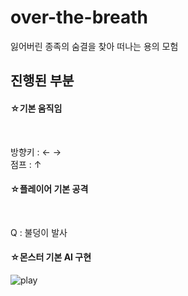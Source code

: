 # over-the-breath
잃어버린 종족의 숨결을 찾아 떠나는 용의 모험


## 진행된 부분 


<h4>☆기본 움직임 </h4><br>

방향키 : ←  →  <br>
점프 : ↑   <br>

<h4>☆플레이어 기본 공격</h4><br>
  
Q : 불덩이 발사 <br>
  

<h4>☆몬스터 기본 AI 구현</h4>

![play](https://user-images.githubusercontent.com/63836325/159894667-ae98f061-ad63-4642-b10e-6370284673da.gif)
